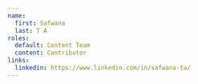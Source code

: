 ```yaml
---
name:
  first: Safwana
  last: T A
roles:
  default: Content Team
  content: Contributor
links:
  linkedin: https://www.linkedin.com/in/safwana-ta/
---
```

